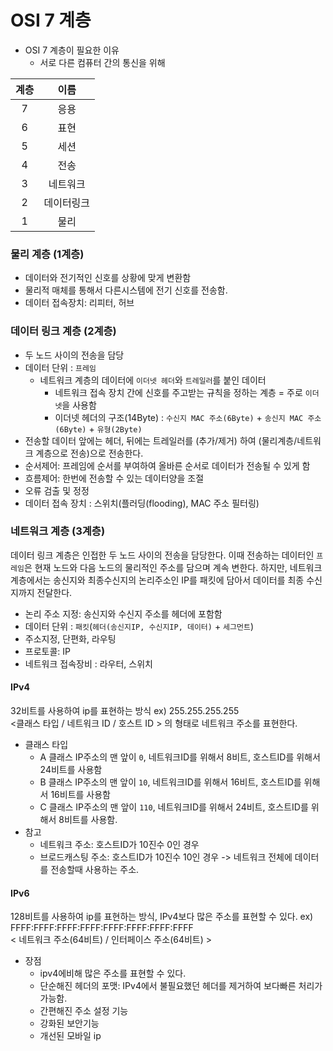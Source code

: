 # OSI 7 계층
- OSI 7 계층이 필요한 이유
  - 서로 다른 컴퓨터 간의 통신을 위해

 | 계층  |  이름 |
|:---:|:------:|
|  7  |  응용 |
|  6  |  표현 |
|  5  |  세션 |
|  4  |  전송 |
|  3  |  네트워크 |
|  2  |  데이터링크 |
|  1  |  물리 |

### 물리 계층 (1계층)
  - 데이터와 전기적인 신호를 상황에 맞게 변환함
  - 물리적 매체를 통해서 다른시스템에 전기 신호를 전송함.
  - 데이터 접속장치: 리피터, 허브
### 데이터 링크 계층 (2계층)
- 두 노드 사이의 전송을 담당
- 데이터 단위 : `프레임`
  - 네트워크 계층의 데이터에 `이더넷 헤더`와 `트레일러`를 붙인 데이터
      - 네트워크 접속 장치 간에 신호를 주고받는 규칙을 정하는 계층 = 주로 `이더넷`을 사용함
      - 이더넷 헤더의 구조(14Byte) : `수신지 MAC 주소(6Byte)` + `송신지 MAC 주소(6Byte)` + `유형(2Byte)`
- 전송할 데이터 앞에는 헤더, 뒤에는 트레일러를 (추가/제거) 하여 (물리계층/네트워크 계층으로 전송)으로 전송한다.
- 순서제어: 프레임에 순서를 부여하여 올바른 순서로 데이터가 전송될 수 있게 함
- 흐름제어: 한번에 전송할 수 있는 데이터양을 조절
- 오류 검출 및 정정
- 데이터 접속 장치 : 스위치(플러딩(flooding), MAC 주소 필터링)
### 네트워크 계층 (3계층)
데이터 링크 계층은 인접한 두 노드 사이의 전송을 담당한다. 이때 전송하는 데이터인 `프레임`은 현재 노드와 다음 노드의 물리적인 주소를 담으며 계속 변한다. 
하지만, 네트워크 계층에서는 송신지와 최종수신지의 논리주소인 IP를 패킷에 담아서 데이터를 최종 수신지까지 전달한다.
- 논리 주소 지정: 송신지와 수신지 주소를 헤더에 포함함
- 데이터 단위 : `패킷`(`헤더(송신지IP, 수신지IP, 데이터)` + `세그먼트`)
- 주소지정, 단편화, 라우팅
- 프로토콜: IP
- 네트워크 접속장비 : 라우터, 스위치
#### IPv4
32비트를 사용하여 ip를 표현하는 방식  ex) 255.255.255.255  
<클래스 타입 / 네트워크 ID / 호스트 ID > 의 형태로 네트워크 주소를 표현한다.
- 클래스 타입
  - A 클래스 IP주소의 맨 앞이 `0`, 네트워크ID를 위해서 8비트, 호스트ID를 위해서 24비트를 사용함
  - B 클래스 IP주소의 맨 앞이 `10`, 네트워크ID를 위해서 16비트, 호스트ID를 위해서 16비트를 사용함
  - C 클래스 IP주소의 맨 앞이 `110`, 네트워크ID를 위해서 24비트, 호스트ID를 위해서 8비트를 사용함.
- 참고
  - 네트워크 주소: 호스트ID가 10진수 0인 경우
  - 브로드캐스팅 주소: 호스트ID가 10진수 10인 경우 -> 네트워크 전체에 데이터를 전송할때 사용하는 주소.
#### IPv6
128비트를 사용하여 ip를 표현하는 방식, IPv4보다 많은 주소를 표현할 수 있다. ex) FFFF:FFFF:FFFF:FFFF:FFFF:FFFF:FFFF:FFFF  
< 네트워크 주소(64비트) / 인터페이스 주소(64비트) >
- 장점
  - ipv4에비해 많은 주소를 표현할 수 있다.
  - 단순해진 헤더의 포맷: IPv4에서 불필요했던 헤더를 제거하여 보다빠른 처리가 가능함.
  - 간편해진 주소 설정 기능
  - 강화된 보안기능
  - 개선된 모바일 ip

